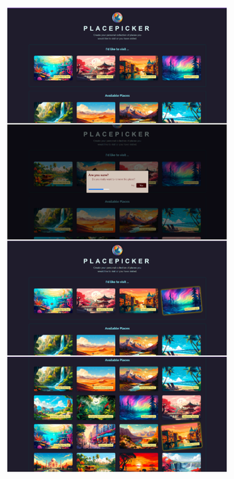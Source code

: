 ![Home Page screenshot](public/1.png)
![Removing place screenshot](public/2.png)
![Places Collection  screenshot](public/3.png)
![Available Places screenshot](public/4.png)

